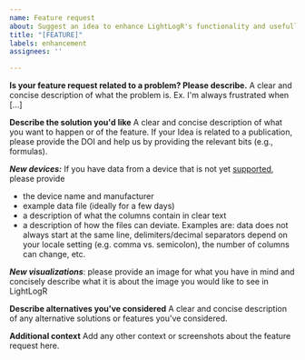```yaml
---
name: Feature request
about: Suggest an idea to enhance LightLogR's functionality and usefullness
title: "[FEATURE]"
labels: enhancement
assignees: ''

---
```


**Is your feature request related to a problem? Please describe.**
A clear and concise description of what the problem is. Ex. I'm always frustrated when [...]

**Describe the solution you'd like**
A clear and concise description of what you want to happen or of the feature. If your Idea is related to a publication, please provide the DOI and help us by providing the relevant bits (e.g., formulas).

***New devices:*** If you have data from a device that is not yet [supported](https://tscnlab.github.io/LightLogR/articles/Import.html#from-which-devices-can-i-import-data), please provide 

- the device name and manufacturer 
- example data file (ideally for a few days) 
- a description of what the columns contain in clear text
- a description of how the files can deviate. Examples are: data does not always start at the same line, delimiters/decimal separators depend on your locale setting (e.g. comma vs. semicolon), the number of columns can change, etc.

***New visualizations***: please provide an image for what you have in mind and concisely describe what it is about the image you would like to see in LightLogR

**Describe alternatives you've considered**
A clear and concise description of any alternative solutions or features you've considered.

**Additional context**
Add any other context or screenshots about the feature request here.
